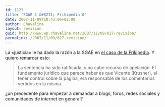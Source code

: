 ```yaml
---
id: 1127
title: 'SGAE 1 &#8211; Frikipedia 0'
date: 2007-11-09T10:43:06+02:00
author: Chavalina
layout: revision
guid: http://www.wp.chavalina.net/2007/11/09/827-revision/
permalink: /2007/11/09/827-revision/
---
```

La «justicia» le ha dado la razón a la SGAE en <a href="http://blog.frikipedia.es/2007/11/08/legisdynamics/" target="_blank">el caso de la Frikipedia</a>. Y quiero remarcar esto: 

> La sentencia ha sido ratificada, y no cabe recurso de apelación. El fundamento jur&iacute;dico que parece haber es que Vicente (Krusher), al tener control sobre la página, era responsable de los comentarios vertidos en la misma.

&iquest;un precedente para empezar a demandar a blogs, foros, redes sociales y comunidades de internet en general?